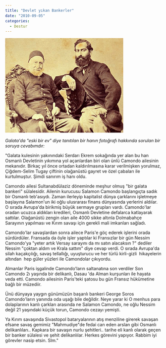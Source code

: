 ```yaml
---
title: "Devlet yıkan Bankerler"
date: "2010-09-05"
categories: 
  - Destur
---
```


[![abraham-salomon-nissim-de-camondo.jpg](../uploads/2010/09/abraham-salomon-nissim-de-camondo.jpg)](../uploads/2010/09/abraham-salomon-nissim-de-camondo.jpg "abraham-salomon-nissim-de-camondo.jpg")

_Galata'da "eski bir ev" diye tanıtılan bir hanın fotoğrafı hakkında sorulan bir soruya cevabımdır:_

"Galata kulesinin yakınındaki Serdarı Ekrem sokağında yer alan bu han Osmanlı Devletinin yıkımına yol açanlardan biri olan ünlü Camondo ailesinin mekanıdır. Birkaç yıl önce ortadan kaldırılmasına karar verilmişken yorulmaz, Çiğdem-Selim Tugay çiftinin olağanüstü gayret ve özel çabaları ile kurtulmuştur. Şimdi sanırım iş hanı oldu.

Camondo ailesi Sultanabdülaziz döneminde meşhur olmuş "bir galata bankeri" sülalesidir. Ailenin kurucusu Salamon Camondo başlangıçta sadık bir Osmanlı teb'asıydı. Zaman ilerleyip kapitalist dünya çarklarını işletmeye başlayına Salamon'un iki oğlu ulusrarası finans dünyasında yerlerini aldılar. O sırada Avrupa'da birikmiş büyük sermaye grupları vardı. Camondo'lar oradan ucuzca aldıkları kredileri, Osmanlı Devletine defalarca katlayarak sattılar. Olağanüstü zengin olan aile 4000 sikke altınla Dolmabahçe Sarayının yapılması ve Kırım savaşı için gerekli mali imkanları sağladı.

Camondo'lar savaşlardan sonra ailece Paris'e göç ederek işlerini orada sürdürdüler. Fransada da öyle işler yaptılar ki Fransızlar bir gün Nessim Camondo'ya "yeter artık Versay sarayını da mı satın alacaksın ?" dediler Nessim "çoktan aldım ve Krala sattım" diye cevap verdi. O sırada Avrupa'da silah kaçakçılığı, savaş tellallığı, uyuşturucu ve her türlü kirli-gizli  hikayelerin altından  hep güler yüzleri ile Camondolar çıkıyordu.

Almanlar Paris işgalinde Camondo'ların saltanatına son verdiler Son Camondo 2ı yaşında bir delikanlı, Dasau 'da Alman kurşunları ile hayata veda etti. Camondo ailesinin Paris'teki şatosu bu gün Fransız hükümetine bağlı bir müzediir.

Ünü dünyaya yaygın günümüzün başarılı bankeri George Soros Camondo'ların yanında oda uşağı bile değildir. Neye yarar ki O menhus para dolaplarının kanlı çarkları arasında ne Salamon Camondo, ne oğlu Nessim değil 21 yaşındaki küçük torun, Camondo cezayı yemişti.

Ya Kırım savaşında Sivastopol bataryalarının atış menziline girerek savaşan efsane savaş gemimiz "Mahmudiye"de fedai can eden arslan gibi Osmanlı delikanlıları.. Kapkara bir savaşın nurlu şehitleri.. tarihe eli kanlı olarak geçen bir banker sülalesi ve şehit delikanlılar. Herkes görevini yapıyor. Rabbim iyi görevler nasip etsin. Slm."
